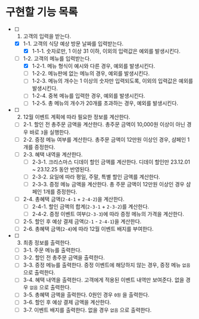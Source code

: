 # 구현할 기능 목록
- [ ] 1. 고객의 입력을 받는다.
  - [x] 1-1. 고객의 식당 예상 방문 날짜를 입력받는다.
    - [x] 1-1-1. 숫자로만, 1 이상 31 이하, 이외의 입력값은 예외를 발생시킨다.
  - [ ] 1-2. 고객의 메뉴를 입력받는다.
    - [x] 1-2-1. 메뉴 형식이 예시와 다른 경우, 예외를 발생시킨다.
    - [ ] 1-2-2. 메뉴판에 없는 메뉴의 경우, 예외를 발생시킨다.
    - [ ] 1-2-3. 메뉴의 개수는 1 이상의 숫자만 입력되도록, 이외의 입력값은 예외를 발생시킨다.
    - [ ] 1-2-4. 중복 메뉴를 입력한 경우, 예외를 발생시킨다.
    - [ ] 1-2-5. 총 메뉴의 개수가 20개를 초과하는 경우, 예외를 발생시킨다.
- [ ] 2. 12월 이벤트 계획에 따라 필요한 정보를 계산한다.
  - [ ] 2-1. 할인 전 총주문 금액을 계산한다. 총주문 금액이 10,000원 이상이 아닌 경우 바로 `3`을 실행한다.
  - [ ] 2-2. 증정 메뉴 여부를 계산한다. 총주문 금액이 12만원 이상인 경우, 샴페인 1개를 증정한다.
  - [ ] 2-3. 혜택 내역을 계산한다.
    - [ ] 2-3-1. 크리스마스 디데이 할인 금액를 계산한다. 디데이 할인만 23.12.01 ~ 23.12.25 동안 반영된다.
    - [ ] 2-3-2. 요일에 따라 평일, 주말, 특별 할인 금액를 계산한다.
    - [ ] 2-3-3. 증정 메뉴 금액을 계산한다. 총 주문 금액이 12만원 이상인 경우 샴페인 1개를 증정한다.
  - [ ] 2-4. 총혜택 금액(`2-4-1` + `2-4-2`)을 계산한다.
    - [ ] 2-4-1. 할인 금액의 합계(`2-3-1` + `2-3-2`)를 계산한다.
    - [ ] 2-4-2. 증정 이벤트 여부(`2-3-3`)에 따라 증정 메뉴의 가격을 계산한다.
  - [ ] 2-5. 할인 후 예상 결제 금액(`2-1` - `2-4-1`)을 계산한다.
  - [ ] 2-6. 총혜택 금액(`2-4`)에 따라 12월 이벤트 배지를 부여한다.
- [ ] 3. 최종 정보를 출력한다.
  - [ ] 3-1. 주문 메뉴를 출력한다.
  - [ ] 3-2. 할인 전 총주문 금액을 출력한다.
  - [ ] 3-3. 증정 메뉴를 출력한다. 증정 이벤트에 해당하지 않는 경우, 증정 메뉴 `없음` 으로 출력한다.
  - [ ] 3-4. 혜택 내역을 출력한다. 고객에게 적용된 이벤트 내역만 보여준다. 없을 경우 `없음` 으로 출력한다.
  - [ ] 3-5. 총혜택 금액을 출력한다. 0원인 경우 `0원` 을 출력한다.
  - [ ] 3-6. 할인 후 예상 결제 금액을 계산한다.
  - [ ] 3-7. 이벤트 배지를 출력한다. 없을 경우 `없음` 으로 출력한다.